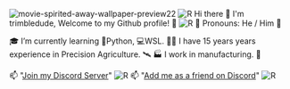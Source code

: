 ![movie-spirited-away-wallpaper-preview22](https://user-images.githubusercontent.com/4210645/230256882-e428cd27-6725-4572-bcdf-e0039fa945e3.jpg)
![R](https://user-images.githubusercontent.com/4210645/230256973-fdfc31be-c460-47c5-9df2-394975409696.png)
Hi there 👋 I'm trimbledude, Welcome to my Github profile! 👋
![R](https://user-images.githubusercontent.com/4210645/230256973-fdfc31be-c460-47c5-9df2-394975409696.png)
👦 Pronouns: He / Him 👦

🎓 I’m currently learning 🐍Python, 💻WSL.
👨‍🌾 I have 15 years years experience in Precision Agriculture. 🛰
🏭 I work in manufacturing. 🤖

📫 "[Join my Discord Server](https://discord.gg/Xa8gGUby)"
![R](https://user-images.githubusercontent.com/4210645/230256973-fdfc31be-c460-47c5-9df2-394975409696.png)
📫 "[Add me as a friend on Discord](https://discord.com/users/trimbledude#1542)"
![R](https://user-images.githubusercontent.com/4210645/230256973-fdfc31be-c460-47c5-9df2-394975409696.png)
<!--
**trimbledude/trimbledude** is a ✨ _special_ ✨ repository because its `README.md` (this file) appears on your GitHub profile.
-->
